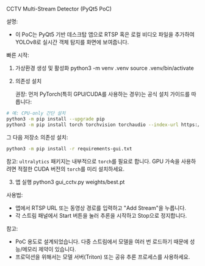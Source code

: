 CCTV Multi-Stream Detector (PyQt5 PoC)

설명:
- 이 PoC는 PyQt5 기반 데스크탑 앱으로 RTSP 혹은 로컬 비디오 파일을 추가하여
  YOLOv8로 실시간 객체 탐지를 화면에 보여줍니다.

빠른 시작:
1. 가상환경 생성 및 활성화
   python3 -m venv .venv
   source .venv/bin/activate

2. 의존성 설치

   권장: 먼저 PyTorch(특히 GPU/CUDA를 사용하는 경우)는 공식 설치 가이드를 따릅니다:

```bash
# 예: CPU-only 간단 설치
python3 -m pip install --upgrade pip
python3 -m pip install torch torchvision torchaudio --index-url https://download.pytorch.org/whl/cpu
```

   그 다음 저장소 의존성 설치:

```bash
python3 -m pip install -r requirements-gui.txt
```

   참고: `ultralytics` 패키지는 내부적으로 `torch`를 필요로 합니다. GPU 가속을 사용하려면 적절한 CUDA 버전의 `torch`를 미리 설치하세요.

3. 앱 실행
   python3 gui_cctv.py weights/best.pt

사용법:
- 앱에서 RTSP URL 또는 동영상 경로를 입력하고 "Add Stream"을 누릅니다.
- 각 스트림 패널에서 Start 버튼을 눌러 추론을 시작하고 Stop으로 정지합니다.

참고:
- PoC 용도로 설계되었습니다. 다중 스트림에서 모델을 여러 번 로드하기 때문에 성능/메모리 제약이 있습니다.
- 프로덕션을 위해서는 모델 서버(Triton) 또는 공유 추론 프로세스를 사용하세요.
